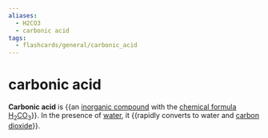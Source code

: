 ```yaml
---
aliases:
  - H2CO3
  - carbonic acid
tags:
  - flashcards/general/carbonic_acid
---
```


# carbonic acid

__Carbonic acid__ is {{an [inorganic compound](inorganic%20compound.md) with the [chemical formula](chemical%20formula.md) [H](hydrogen.md)<sub>2</sub>[CO<sub>3</sub>](carbonate.md)}}. In the presence of [water](water.md), it {{rapidly converts to water and [carbon dioxide](carbon%20dioxide.md)}}.

